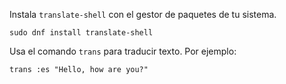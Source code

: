 Instala `translate-shell` con el gestor de paquetes de tu sistema.

```shell
sudo dnf install translate-shell
```

Usa el comando `trans` para traducir texto. Por ejemplo:

```shell
trans :es "Hello, how are you?"
```